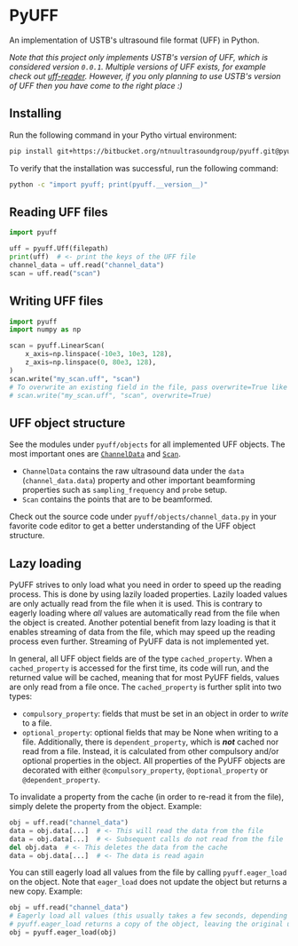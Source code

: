 # PyUFF
An implementation of USTB's ultrasound file format (UFF) in Python.

_Note that this project only implements USTB's version of UFF, which is considered version `0.0.1`. Multiple versions of UFF exists, for example check out [uff-reader](https://github.com/waltsims/uff-reader). However, if you only planning to use USTB's version of UFF then you have come to the right place :)_

## Installing
Run the following command in your Pytho virtual environment:
```bash
pip install git+https://bitbucket.org/ntnuultrasoundgroup/pyuff.git@pyuff_v2
```
To verify that the installation was successful, run the following command:
```bash
python -c "import pyuff; print(pyuff.__version__)"
```

## Reading UFF files
```python
import pyuff

uff = pyuff.Uff(filepath)
print(uff)  # <- print the keys of the UFF file
channel_data = uff.read("channel_data")
scan = uff.read("scan")
```

## Writing UFF files
```python
import pyuff
import numpy as np

scan = pyuff.LinearScan(
    x_axis=np.linspace(-10e3, 10e3, 128),
    z_axis=np.linspace(0, 80e3, 128),
)
scan.write("my_scan.uff", "scan")
# To overwrite an existing field in the file, pass overwrite=True like so:
# scan.write("my_scan.uff", "scan", overwrite=True)
```

## UFF object structure
See the modules under `pyuff/objects` for all implemented UFF objects. The most important ones are [`ChannelData`](pyuff/objects/channel_data.py) and [`Scan`](pyuff/objects/scan.py). 
- `ChannelData` contains the raw ultrasound data under the `data` (`channel_data.data`) property and other important beamforming properties such as `sampling_frequency` and `probe` setup.
- `Scan` contains the points that are to be beamformed.

Check out the source code under `pyuff/objects/channel_data.py` in your favorite code editor to get a better understanding of the UFF object structure.

## Lazy loading
PyUFF strives to only load what you need in order to speed up the reading process. This is done by using lazily loaded properties. Lazily loaded values are only actually read from the file when it is used. This is contrary to eagerly loading where _all_ values are automatically read from the file when the object is created. Another potential benefit from lazy loading is that it enables streaming of data from the file, which may speed up the reading process even further. Streaming of PyUFF data is not implemented yet.

In general, all UFF object fields are of the type `cached_property`. When a `cached_property` is accessed for the first time, its code will run, and the returned value will be cached, meaning that for most PyUFF fields, values are only read from a file once. The `cached_property` is further split into two types:
- `compulsory_property`: fields that must be set in an object in order to _write_ to a file.
- `optional_property`: optional fields that may be None when writing to a file.
Additionally, there is `dependent_property`, which is **_not_** cached nor read from a file. Instead, it is calculated from other compulsory and/or optional properties in the object. All properties of the PyUFF objects are decorated with either `@compulsory_property`, `@optional_property` or `@dependent_property`.

To invalidate a property from the cache (in order to re-read it from the file), simply delete the property from the object. Example:
```python
obj = uff.read("channel_data")
data = obj.data[...]  # <- This will read the data from the file
data = obj.data[...]  # <- Subsequent calls do not read from the file
del obj.data  # <- This deletes the data from the cache
data = obj.data[...]  # <- The data is read again
```

You can still eagerly load all values from the file by calling `pyuff.eager_load` on the object. Note that `eager_load` does not update the object but returns a new copy. Example:
```python
obj = uff.read("channel_data")
# Eagerly load all values (this usually takes a few seconds, depending on the file size)
# pyuff.eager_load returns a copy of the object, leaving the original unchanged.
obj = pyuff.eager_load(obj)
```
